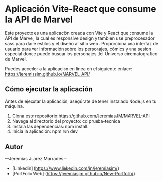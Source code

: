 # Aplicación Vite-React que consume la API de Marvel

Este proyecto es una aplicación creada con Vite y React que consume la API de Marvel, la cual es responsive design y tambien use preprocesador sass para darle estilos y el diseño al sitio web . Proporciona una interfaz de usuario para ver información sobre los personajes, cómics y una sesion especial donde puede buscar los personajes del Universo cinematografico de Marvel.

Puedes acceder a la aplicación en línea en el siguiente enlace: https://jeremiasjm.github.io/MARVEL-API/


## Cómo ejecutar la aplicación

Antes de ejecutar la aplicación, asegúrate de tener instalado Node.js en tu máquina.

1. Clona este repositorio:https://github.com/JeremiasJM/MARVEL-API
2. Navega al directorio del proyecto: cd prueba-tecnica
3. Instala las dependencias: npm install.
4. Inicia la aplicación: npm run dev
 


## Autor
--Jeremias Juarez Marrades--
- [Linkedin] (https://www.linkedin.com/in/jeremiasjm/)
- [PortFolio Web] (https://jeremiasjm.github.io/New-Portfolio/)

